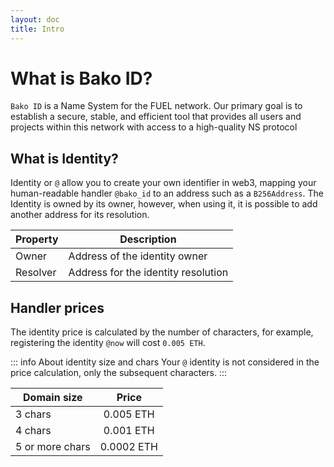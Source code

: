 ```yaml
---
layout: doc
title: Intro
---
```


# What is Bako ID?
`Bako ID` is a Name System for the FUEL network. Our primary goal is to establish a secure, stable, and efficient 
tool that provides all users and projects within this network with access to a high-quality NS protocol

<DomainPreview />

## What is Identity?
Identity or `@` allow you to create your own identifier in web3, mapping your human-readable handler `@bako_id` 
to an address such as a `B256Address`.
The Identity is owned by its owner, however, when using it, it is possible to add another address for its resolution.

| Property | Description                         |
|----------|-------------------------------------|
| Owner    | Address of the identity owner       |
| Resolver | Address for the identity resolution |


## Handler prices
The identity price is calculated by the number of characters, for example, registering the identity `@now` will cost `0.005 ETH`.

::: info About identity size and chars
 Your `@` identity is not considered in the price calculation, only the subsequent characters.
:::

| Domain size     |   Price    |
|-----------------|:----------:|
| 3 chars         | 0.005 ETH  |
| 4 chars         | 0.001 ETH  |
| 5 or more chars | 0.0002 ETH |




